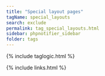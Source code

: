 ```yaml
---
title: "Special layout pages"
tagName: special_layouts
search: exclude
permalink: tag_special_layouts.html
sidebar: phpnotifier_sidebar
folder: tags
---
```


{% include taglogic.html %}

{% include links.html %}

